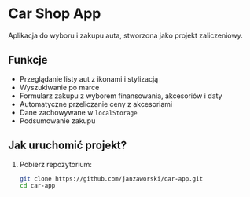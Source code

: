 # Car Shop App

Aplikacja do wyboru i zakupu auta, stworzona jako projekt zaliczeniowy.

## Funkcje

- Przeglądanie listy aut z ikonami i stylizacją
- Wyszukiwanie po marce
- Formularz zakupu z wyborem finansowania, akcesoriów i daty
- Automatyczne przeliczanie ceny z akcesoriami
- Dane zachowywane w `localStorage`
- Podsumowanie zakupu

##  Jak uruchomić projekt?

1. Pobierz repozytorium:
   ```bash
   git clone https://github.com/janzaworski/car-app.git
   cd car-app
